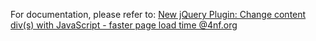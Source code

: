 For documentation, please refer to: [New jQuery Plugin: Change content div(s) with JavaScript - faster page load time @4nf.org](http://4nf.org/load-content-div/)
